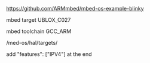 
https://github.com/ARMmbed/mbed-os-example-blinky

mbed target UBLOX_C027

mbed toolchain GCC_ARM

/med-os/hal/targets/

add "features": ["IPV4"] at the end




